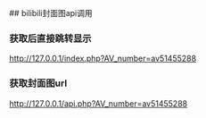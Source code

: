 ﻿﻿## bilibili封面图api调用
### 获取后直接跳转显示
http://127.0.0.1/index.php?AV_number=av51455288
### 获取封面图url
http://127.0.0.1/api.php?AV_number=av51455288